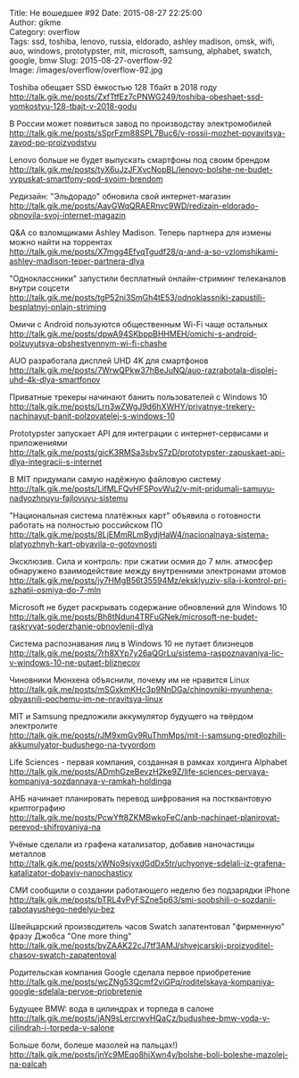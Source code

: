 Title: Не вошедшее #92
Date: 2015-08-27 22:25:00  
Author: gikme  
Category: overflow  
Tags: ssd, toshiba, lenovo, russia, eldorado, ashley madison, omsk, wifi, auo, windows, prototypster, mit, microsoft, samsung, alphabet, swatch, google, bmw
Slug: 2015-08-27-overflow-92  
Image: /images/overflow/overflow-92.jpg


Toshiba обещает SSD ёмкостью 128 Тбайт в 2018 году  
<http://talk.gik.me/posts/ZxfTtfEz7cPNWG249/toshiba-obeshaet-ssd-yomkostyu-128-tbajt-v-2018-godu>

В России может появиться завод по производству электромобилей  
<http://talk.gik.me/posts/sSprFzm88SPL7Buc6/v-rossii-mozhet-poyavitsya-zavod-po-proizvodstvu>

Lenovo больше не будет выпускать смартфоны под своим брендом  
<http://talk.gik.me/posts/tyX6uJzJFXvcNopBL/lenovo-bolshe-ne-budet-vypuskat-smartfony-pod-svoim-brendom>

Редизайн: "Эльдорадо" обновила свой интернет-магазин  
<http://talk.gik.me/posts/AavGWqQRAERnvc9WD/redizajn-eldorado-obnovila-svoj-internet-magazin>

Q&A со взломщиками Ashley Madison. Теперь партнера для измены можно найти на торрентах  
<http://talk.gik.me/posts/X7mgg4EfvqTgudf28/q-and-a-so-vzlomshikami-ashley-madison-teper-partnera-dlya>

"Одноклассники" запустили бесплатный онлайн-стриминг телеканалов внутри соцсети  
<http://talk.gik.me/posts/tgP52ni3SmGh4tE53/odnoklassniki-zapustili-besplatnyj-onlajn-striming>

Омичи с Android пользуются общественным Wi-Fi чаще остальных  
<http://talk.gik.me/posts/dpwA94SKbppBHHMEH/omichi-s-android-polzuyutsya-obshestvennym-wi-fi-chashe>

AUO разработала дисплей UHD 4K для смартфонов  
<http://talk.gik.me/posts/7WrwQPkw37hBeJuNQ/auo-razrabotala-displej-uhd-4k-dlya-smartfonov>

Приватные трекеры начинают банить пользователей с Windows 10  
<http://talk.gik.me/posts/Lrn3wZWgJ9d6hXWHY/privatnye-trekery-nachinayut-banit-polzovatelej-s-windows-10>

Prototypster запускает API для интеграции с интернет-сервисами и приложениями  
<http://talk.gik.me/posts/gicK3RMSa3sbyS7zD/prototypster-zapuskaet-api-dlya-integracii-s-internet>

В MIT придумали самую надёжную файловую систему  
<http://talk.gik.me/posts/LifMLFQvHFSPovWu2/v-mit-pridumali-samuyu-nadyozhnuyu-fajlovuyu-sistemu>

"Национальная система платёжных карт" объявила о готовности работать на полностью российском ПО  
<http://talk.gik.me/posts/8LjEMmRLmBydjHaW4/nacionalnaya-sistema-platyozhnyh-kart-obyavila-o-gotovnosti>

Эксклюзив. Сила и контроль: при сжатии осмия до 7 млн. атмосфер обнаружено взаимодействие между внутренними электронами атомов  
<http://talk.gik.me/posts/jy7HMgB56t35594Mz/eksklyuziv-sila-i-kontrol-pri-szhatii-osmiya-do-7-mln>

Microsoft не будет раскрывать содержание обновлений для Windows 10  
<http://talk.gik.me/posts/Bh8tNdun4TRFuGNek/microsoft-ne-budet-raskryvat-soderzhanie-obnovlenij-dlya>

Система распознавания лиц в Windows 10 не путает близнецов  
<http://talk.gik.me/posts/7rh8XYp7y26aQGrLu/sistema-raspoznavaniya-lic-v-windows-10-ne-putaet-bliznecov>

Чиновники Мюнхена объяснили, почему им не нравится Linux  
<http://talk.gik.me/posts/mSGxkmKHc3p9NnDGa/chinovniki-myunhena-obyasnili-pochemu-im-ne-nravitsya-linux>

MIT и Samsung предложили аккумулятор будущего на твёрдом электролите  
<http://talk.gik.me/posts/rJM9xmGv9RuThmMps/mit-i-samsung-predlozhili-akkumulyator-budushego-na-tvyordom>

Life Sciences - первая компания, созданная в рамках холдинга Alphabet  
<http://talk.gik.me/posts/ADmhGzeBevzH2ke9Z/life-sciences-pervaya-kompaniya-sozdannaya-v-ramkah-holdinga>

АНБ начинает планировать перевод шифрования на постквантовую криптографию  
<http://talk.gik.me/posts/PcwYft8ZKMBwkoFeC/anb-nachinaet-planirovat-perevod-shifrovaniya-na>

Учёные сделали из графена катализатор, добавив наночастицы металлов  
<http://talk.gik.me/posts/xWNo9sjyxdGdDx5tr/uchyonye-sdelali-iz-grafena-katalizator-dobaviv-nanochasticy>

СМИ сообщили о создании работающего неделю без подзарядки iPhone  
<http://talk.gik.me/posts/bTRL4vPyFSZne5p63/smi-soobshili-o-sozdanii-rabotayushego-nedelyu-bez>

Швейцарский производитель часов Swatch запатентовал "фирменную" фразу Джобса "One more thing"  
<http://talk.gik.me/posts/byZAAK22cJ7tf3AMJ/shvejcarskij-proizvoditel-chasov-swatch-zapatentoval>

Родительская компания Google сделала первое приобретение  
<http://talk.gik.me/posts/wcZNg53Qcmf2viGPq/roditelskaya-kompaniya-google-sdelala-pervoe-priobretenie>

Будущее BMW: вода в цилиндрах и торпеда в салоне  
<http://talk.gik.me/posts/jAN9sLercrwyHQaCz/budushee-bmw-voda-v-cilindrah-i-torpeda-v-salone>

Больше боли, болеше мазолей на пальцах!)  
<http://talk.gik.me/posts/jnYc9MEqo8hiXwn4y/bolshe-boli-boleshe-mazolej-na-palcah>
